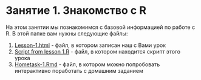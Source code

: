 # Занятие 1. Знакомство с R

На этом занятии мы познакомимся с базовой информацией по работе с R.
В этой папке вам нужны следующие файлы:

1. [Lesson-1.html]() - файл, в котором записан наш с Вами урок
2. [Script from lesson 1.R]() - файл, в котором находится скрипт этого урока
3. [Hometask-1.Rmd]() - файл, в котором можно попробовать интерактивно поработать с домашним заданием